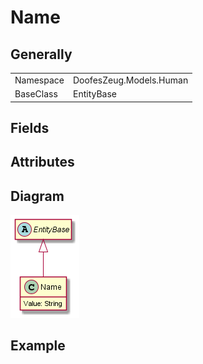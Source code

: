 ﻿# Name

## Generally

|||
|-|-|
|Namespace|DoofesZeug.Models.Human|
|BaseClass|EntityBase|

## Fields

## Attributes

## Diagram

![Name.png](./Name.png "Name")

## Example

